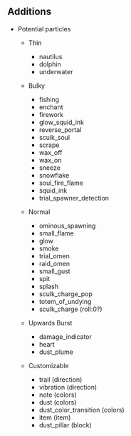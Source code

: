 
## Additions

- Potential particles
  - Thin
    - nautilus
    - dolphin
    - underwater

  - Bulky
    - fishing
    - enchant
    - firework
    - glow_squid_ink
    - reverse_portal
    - sculk_soul
    - scrape
    - wax_off
    - wax_on
    - sneeze
    - snowflake
    - soul_fire_flame
    - squid_ink
    - trial_spawner_detection

  - Normal
    - ominous_spawning
    - small_flame
    - glow
    - smoke
    - trial_omen
    - raid_omen
    - small_gust
    - spit
    - splash
    - sculk_charge_pop
    - totem_of_undying
    - sculk_charge (roll:0?)

  - Upwards Burst
    - damage_indicator
    - heart
    - dust_plume

  - Customizable
    - trail (direction)
    - vibration (direction)
    - note (colors)
    - dust (colors)
    - dust_color_transition (colors)
    - item (item)
    - dust_pillar (block)
